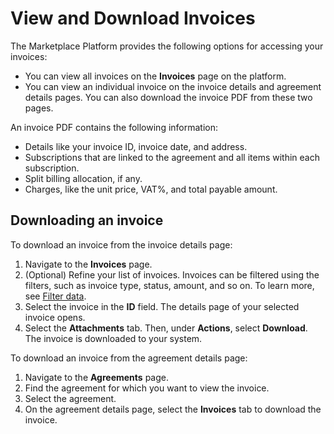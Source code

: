 # View and Download Invoices

The Marketplace Platform provides the following options for accessing your invoices:

* You can view all invoices on the **Invoices** page on the platform.
* You can view an individual invoice on the invoice details and agreement details pages. You can also download the invoice PDF from these two pages.

An invoice PDF contains the following information:

* Details like your invoice ID, invoice date, and address.
* Subscriptions that are linked to the agreement and all items within each subscription.
* Split billing allocation, if any.
* Charges, like the unit price, VAT%, and total payable amount.

## Downloading an invoice

To download an invoice from the invoice details page:

1. Navigate to the **Invoices** page.
2. (Optional) Refine your list of invoices. Invoices can be filtered using the filters, such as invoice type, status, amount, and so on. To learn more, see [Filter data](../../../../marketplace-platform/getting-started/interface/customize-the-data-grid.md#filter-data).
3. Select the invoice in the **ID** field. The details page of your selected invoice opens.
4. Select the **Attachments** tab. Then, under **Actions**, select **Download**. The invoice is downloaded to your system.

To download an invoice from the agreement details page:

1. Navigate to the **Agreements** page.
2. Find the agreement for which you want to view the invoice.&#x20;
3. Select the agreement.&#x20;
4. On the agreement details page, select the **Invoices** tab to download the invoice.
